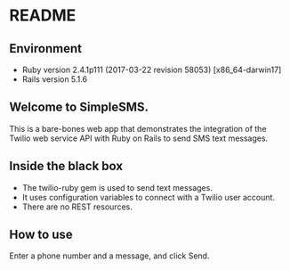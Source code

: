 # README


## Environment

* Ruby version 2.4.1p111 (2017-03-22 revision 58053) [x86_64-darwin17]
* Rails version 5.1.6

## Welcome to SimpleSMS.

This is a bare-bones web app that demonstrates the integration of the Twilio web service API with Ruby on Rails to send SMS text messages.

## Inside the black box

* The twilio-ruby gem is used to send text messages.
* It uses configuration variables to connect with a Twilio user account.
* There are no REST resources.

## How to use

Enter a phone number and a message, and click Send.  
